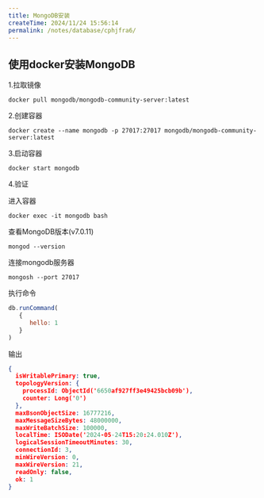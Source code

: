 ```yaml
---
title: MongoDB安装
createTime: 2024/11/24 15:56:14
permalink: /notes/database/cphjfra6/
---
```

## 使用docker安装MongoDB

1.拉取镜像

`docker pull mongodb/mongodb-community-server:latest`

2.创建容器

`docker create --name mongodb -p 27017:27017 mongodb/mongodb-community-server:latest`

3.启动容器

`docker start mongodb`

4.验证

进入容器

`docker exec -it mongodb bash`

查看MongoDB版本(v7.0.11)

`mongod --version`

连接mongodb服务器

`mongosh --port 27017`

执行命令

```javascript
db.runCommand(
   {
      hello: 1
   }
)
```

输出

```json
{
  isWritablePrimary: true,
  topologyVersion: {
    processId: ObjectId('6650af927ff3e49425bcb09b'),
    counter: Long('0')
  },
  maxBsonObjectSize: 16777216,
  maxMessageSizeBytes: 48000000,
  maxWriteBatchSize: 100000,
  localTime: ISODate('2024-05-24T15:20:24.010Z'),
  logicalSessionTimeoutMinutes: 30,
  connectionId: 3,
  minWireVersion: 0,
  maxWireVersion: 21,
  readOnly: false,
  ok: 1
}
```

